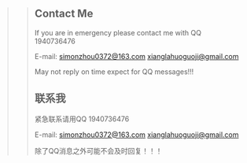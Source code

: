   >> ## Contact Me
  >> If you are in emergency please contact me with QQ 1940736476
  >>
  >> E-mail: simonzhou0372@163.com  xianglahuoguoji@gmail.com
  >>
  >> May not reply on time expect for QQ messages!!!
  >>
  >> ## 联系我
  >> 紧急联系请用QQ 1940736476
  >>
  >> E-mail: simonzhou0372@163.com   xianglahuoguoji@gmail.com
  >>
  >> 除了QQ消息之外可能不会及时回复！！！
